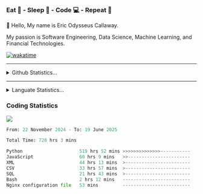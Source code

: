 <h3>Eat 🍴 - Sleep 🛌 - Code 💻 - Repeat 🔁</h3>

👋 Hello, My name is Eric Odysseus Callaway.

My passion is Software Engineering, Data Science, Machine Learning, and Financial Technologies.

[![wakatime](https://wakatime.com/badge/user/6717695f-6a13-47e3-aa16-c813e12c0985.svg)](https://wakatime.com/@6717695f-6a13-47e3-aa16-c813e12c0985)
<hr>
<details>
  <summary>
    Github Statistics...
  </summary>
    <p align="center">
      <img src="https://github-readme-stats.vercel.app/api?username=EricCallaway&show_icons=true"/>
    </p>
</details>
</hr>

<hr>
<details>
  <summary>
    Languate Statistics...
  </summary>
    <p align="center">
      <img src="https://wakatime.com/share/@Odysseus/6fc7c863-6fba-4e57-a6af-ed1f2fa8d560.svg"/>
    </p>
</details>
</hr>


<h3>Coding Statistics</h3>
<img src="https://wakatime.com/share/@Odysseus/5e02c832-9cc5-49a3-8f4c-bd2647d78fca.svg"/>
<!--START_SECTION:waka-->

```python
From: 22 November 2024 - To: 19 June 2025

Total Time: 720 hrs 3 mins

Python                     519 hrs 52 mins >>>>>>>>>>>>>>-----------   57.01 %
JavaScript                 60 hrs 9 mins   >>-----------------------   06.60 %
XML                        44 hrs 13 mins  >------------------------   04.85 %
CSV                        33 hrs 57 mins  >------------------------   03.72 %
SQL                        21 hrs 43 mins  >------------------------   02.38 %
Bash                       2 hrs 12 mins   -------------------------   00.24 %
Nginx configuration file   53 mins         -------------------------   00.10 %
```

<!--END_SECTION:waka-->
